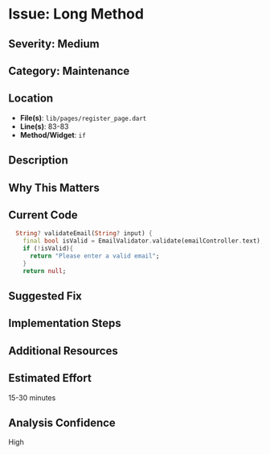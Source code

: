# Issue: Long Method

## Severity: Medium

## Category: Maintenance

## Location
- **File(s)**: `lib/pages/register_page.dart`
- **Line(s)**: 83-83
- **Method/Widget**: `if`

## Description


## Why This Matters


## Current Code
```dart
  String? validateEmail(String? input) {
    final bool isValid = EmailValidator.validate(emailController.text);
    if (!isValid){
      return "Please enter a valid email";
    }
    return null;
```

## Suggested Fix


## Implementation Steps


## Additional Resources


## Estimated Effort
15-30 minutes

## Analysis Confidence
High
